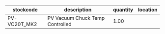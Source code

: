 |stockcode|description|quantity|location|
|---------|-----------|--------|--------|
|PV-VC20T_MK2|PV Vacuum Chuck Temp Controlled|1.00||
